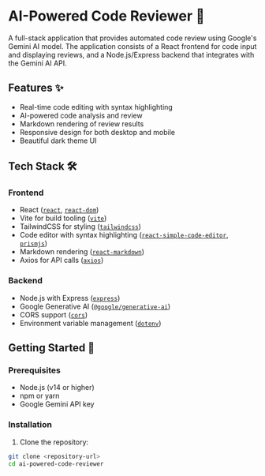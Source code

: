 # AI-Powered Code Reviewer 🚀

A full-stack application that provides automated code review using Google's Gemini AI model. The application consists of a React frontend for code input and displaying reviews, and a Node.js/Express backend that integrates with the Gemini AI API.

## Features ✨

- Real-time code editing with syntax highlighting
- AI-powered code analysis and review
- Markdown rendering of review results
- Responsive design for both desktop and mobile
- Beautiful dark theme UI

## Tech Stack 🛠️

### Frontend
- React ([`react`](frontend/package.json), [`react-dom`](frontend/package.json))
- Vite for build tooling ([`vite`](frontend/package.json))
- TailwindCSS for styling ([`tailwindcss`](frontend/package.json))
- Code editor with syntax highlighting ([`react-simple-code-editor`](frontend/package.json), [`prismjs`](frontend/package.json))
- Markdown rendering ([`react-markdown`](frontend/package.json))
- Axios for API calls ([`axios`](frontend/package.json))

### Backend
- Node.js with Express ([`express`](backend/package.json))
- Google Generative AI ([`@google/generative-ai`](backend/package.json))
- CORS support ([`cors`](backend/package.json))
- Environment variable management ([`dotenv`](backend/package.json))

## Getting Started 🚦

### Prerequisites
- Node.js (v14 or higher)
- npm or yarn
- Google Gemini API key

### Installation

1. Clone the repository:
```bash
git clone <repository-url>
cd ai-powered-code-reviewer